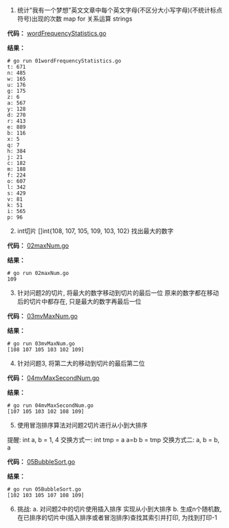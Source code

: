 1. 统计"我有一个梦想"英文文章中每个英文字母(不区分大小写字母)(不统计标点符号)出现的次数
    map
    for
    关系运算
    strings

**代码：**
[wordFrequencyStatistics.go](./01wordFrequencyStatistics.go)

**结果：**
```
# go run 01wordFrequencyStatistics.go 
t: 671
n: 485
w: 165
u: 176
g: 175
z: 6
a: 567
y: 128
d: 270
r: 413
e: 889
b: 116
x: 5
q: 7
h: 384
j: 21
c: 182
m: 188
f: 224
o: 607
l: 342
s: 429
v: 81
k: 51
i: 565
p: 96
```

2. int切片 []int{108, 107, 105, 109, 103, 102}
    找出最大的数字

**代码：**
[02maxNum.go](./02maxNum.go)

**结果：**
```
# go run 02maxNum.go  
109
```

3. 针对问题2的切片, 将最大的数字移动到切片的最后一位
    原来的数字都在移动后的切片中都存在, 只是最大的数字再最后一位

**代码：**
[03mvMaxNum.go](./03mvMaxNum.go)

**结果：**
```
# go run 03mvMaxNum.go
[108 107 105 103 102 109]
```

4. 针对问题3, 将第二大的移动到切片的最后第二位

**代码：**
[04mvMaxSecondNum.go](./04mvMaxSecondNum.go)

**结果：**
```
# go run 04mvMaxSecondNum.go
[107 105 103 102 108 109]
```

5. 使用冒泡排序算法对问题2切片进行从小到大排序

提醒:
    int a, b = 1, 4
    交换方式一:
    int tmp = a
    a=b
    b = tmp
    交换方式二:
    a, b = b, a

**代码：**
[05BubbleSort.go](./05BubbleSort.go)

**结果：**
```
# go run 05BubbleSort.go
[102 103 105 107 108 109]
```

6. 挑战:
    a. 对问题2中的切片使用插入排序 实现从小到大排序
    b. 生成n个随机数, 在已排序的切片中(插入排序或者冒泡排序)查找其索引并打印, 为找到打印-1


